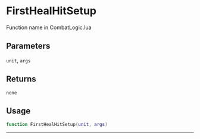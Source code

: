 # FirstHealHitSetup
Function name in CombatLogic.lua
## Parameters
`unit`, `args`
## Returns
`none`
## Usage
```lua
function FirstHealHitSetup(unit, args)
```
---
